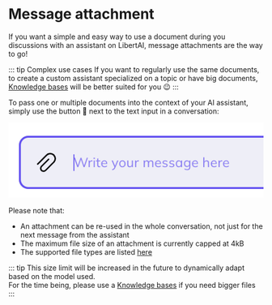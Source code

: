 # Message attachment

If you want a simple and easy way to use a document during you discussions with an assistant on LibertAI, message attachments are the way to go!

::: tip Complex use cases
If you want to regularly use the same documents, to create a custom assistant specialized on a topic or have big documents, [Knowledge bases](./knowledge-base.md) will be better suited for you 😉
:::

To pass one or multiple documents into the context of your AI assistant, simply use the button 📎 next to the text input in a conversation:

![Message attachment upload](../../public/assets/chat/documents/message-attachment.png)

Please note that:
- An attachment can be re-used in the whole conversation, not just for the next message from the assistant
- The maximum file size of an attachment is currently capped at 4kB
- The supported file types are listed [here](./file-types.md)

::: tip
This size limit will be increased in the future to dynamically adapt based on the model used.\
For the time being, please use a [Knowledge bases](./knowledge-base.md) if you need bigger files
:::
